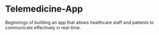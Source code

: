 # Telemedicine-App
Beginnings of building an app that allows healthcare staff and patients to communicate effectively in real-time.
